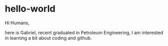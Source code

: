 # hello-world

Hi Humans,

here is Gabriel, recent graduated in Petroleum Engineering, I am interested in learning a bit about coding and github.
